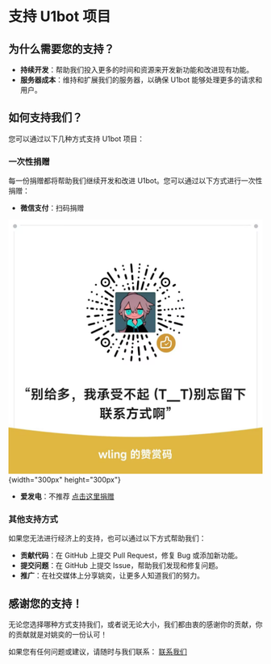 # 支持 U1bot 项目

## 为什么需要您的支持？

- **持续开发**：帮助我们投入更多的时间和资源来开发新功能和改进现有功能。
- **服务器成本**：维持和扩展我们的服务器，以确保 U1bot 能够处理更多的请求和用户。

## 如何支持我们？

您可以通过以下几种方式支持 U1bot 项目：

### 一次性捐赠

每一份捐赠都将帮助我们继续开发和改进 U1bot。您可以通过以下方式进行一次性捐赠：

- **微信支付**：扫码捐赠

![](assets/wechatpay.jpg){width="300px" height="300px"}

- **爱发电**：不推荐 [点击这里捐赠](https://afdian.com/a/wling)

### 其他支持方式

如果您无法进行经济上的支持，也可以通过以下方式帮助我们：

- **贡献代码**：在 GitHub 上提交 Pull Request，修复 Bug 或添加新功能。
- **提交问题**：在 GitHub 上提交 Issue，帮助我们发现和修复问题。
- **推广**：在社交媒体上分享姚奕，让更多人知道我们的努力。

## 感谢您的支持！

无论您选择哪种方式支持我们，或者说无论大小，我们都由衷的感谢你的贡献，你的贡献就是对姚奕的一份认可！

如果您有任何问题或建议，请随时与我们联系： [联系我们](../about/contact.md)
